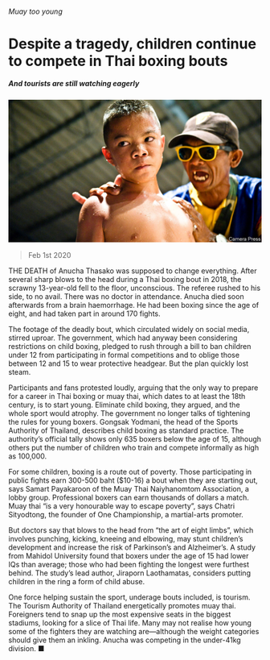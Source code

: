 ###### Muay too young

# Despite a tragedy, children continue to compete in Thai boxing bouts 

##### And tourists are still watching eagerly 

![image](images/20200201_ASP003_0.jpg) 

> Feb 1st 2020 

THE DEATH of Anucha Thasako was supposed to change everything. After several sharp blows to the head during a Thai boxing bout in 2018, the scrawny 13-year-old fell to the floor, unconscious. The referee rushed to his side, to no avail. There was no doctor in attendance. Anucha died soon afterwards from a brain haemorrhage. He had been boxing since the age of eight, and had taken part in around 170 fights.

The footage of the deadly bout, which circulated widely on social media, stirred uproar. The government, which had anyway been considering restrictions on child boxing, pledged to rush through a bill to ban children under 12 from participating in formal competitions and to oblige those between 12 and 15 to wear protective headgear. But the plan quickly lost steam.


Participants and fans protested loudly, arguing that the only way to prepare for a career in Thai boxing or muay thai, which dates to at least the 18th century, is to start young. Eliminate child boxing, they argued, and the whole sport would atrophy. The government no longer talks of tightening the rules for young boxers. Gongsak Yodmani, the head of the Sports Authority of Thailand, describes child boxing as standard practice. The authority’s official tally shows only 635 boxers below the age of 15, although others put the number of children who train and compete informally as high as 100,000.

For some children, boxing is a route out of poverty. Those participating in public fights earn 300-500 baht ($10-16) a bout when they are starting out, says Samart Payakaroon of the Muay Thai Naiyhanomtom Association, a lobby group. Professional boxers can earn thousands of dollars a match. Muay thai “is a very honourable way to escape poverty”, says Chatri Sityodtong, the founder of One Championship, a martial-arts promoter.

But doctors say that blows to the head from “the art of eight limbs”, which involves punching, kicking, kneeing and elbowing, may stunt children’s development and increase the risk of Parkinson’s and Alzheimer’s. A study from Mahidol University found that boxers under the age of 15 had lower IQs than average; those who had been fighting the longest were furthest behind. The study’s lead author, Jiraporn Laothamatas, considers putting children in the ring a form of child abuse.

One force helping sustain the sport, underage bouts included, is tourism. The Tourism Authority of Thailand energetically promotes muay thai. Foreigners tend to snap up the most expensive seats in the biggest stadiums, looking for a slice of Thai life. Many may not realise how young some of the fighters they are watching are—although the weight categories should give them an inkling. Anucha was competing in the under-41kg division. ■

